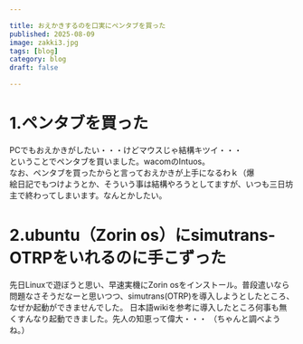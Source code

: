 ```yaml
---

title: おえかきするのを口実にペンタブを買った
published: 2025-08-09
image: zakki3.jpg
tags: [blog]
category: blog
draft: false

---
```

# 1.ペンタブを買った
PCでもおえかきがしたい・・・けどマウスじゃ結構キツイ・・・  
ということでペンタブを買いました。wacomのIntuos。  
なお、ペンタブを買ったからと言っておえかきが上手になるわｋ（爆  
絵日記でもつけようとか、そういう事は結構やろうとしてますが、いつも三日坊主で終わってしまいます。なんとかしたい。
　　
# 2.ubuntu（Zorin os）にsimutrans-OTRPをいれるのに手こずった
先日Linuxで遊ぼうと思い、早速実機にZorin osをインストール。普段遣いなら問題なさそうだなーと思いつつ、simutrans(OTRP)を導入しようとしたところ、
なぜか起動ができませんでした。  日本語wikiを参考に導入したところ何事も無くすんなり起動できました。先人の知恵って偉大・・・
  （ちゃんと調べようね。）  
  
  

